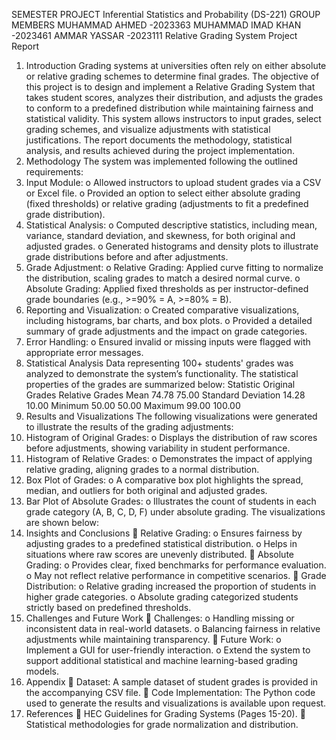 SEMESTER PROJECT
Inferential Statistics and Probability (DS-221)
GROUP MEMBERS
MUHAMMAD AHMED -2023363
MUHAMMAD IMAD KHAN -2023461
AMMAR YASSAR -2023111
Relative Grading System Project Report
1. Introduction
Grading systems at universities often rely on either absolute or relative grading schemes to 
determine final grades. The objective of this project is to design and implement a Relative 
Grading System that takes student scores, analyzes their distribution, and adjusts the grades to 
conform to a predefined distribution while maintaining fairness and statistical validity. This 
system allows instructors to input grades, select grading schemes, and visualize adjustments with 
statistical justifications. The report documents the methodology, statistical analysis, and results 
achieved during the project implementation.
2. Methodology
The system was implemented following the outlined requirements:
1. Input Module:
o Allowed instructors to upload student grades via a CSV or Excel file.
o Provided an option to select either absolute grading (fixed thresholds) or relative 
grading (adjustments to fit a predefined grade distribution).
2. Statistical Analysis:
o Computed descriptive statistics, including mean, variance, standard deviation, and 
skewness, for both original and adjusted grades.
o Generated histograms and density plots to illustrate grade distributions before and 
after adjustments.
3. Grade Adjustment:
o Relative Grading: Applied curve fitting to normalize the distribution, scaling 
grades to match a desired normal curve.
o Absolute Grading: Applied fixed thresholds as per instructor-defined grade 
boundaries (e.g., >=90% = A, >=80% = B).
4. Reporting and Visualization:
o Created comparative visualizations, including histograms, bar charts, and box 
plots.
o Provided a detailed summary of grade adjustments and the impact on grade 
categories.
5. Error Handling:
o Ensured invalid or missing inputs were flagged with appropriate error messages.
3. Statistical Analysis
Data representing 100+ students' grades was analyzed to demonstrate the system’s functionality. 
The statistical properties of the grades are summarized below:
Statistic Original Grades Relative Grades
Mean 74.78 75.00
Standard Deviation 14.28 10.00
Minimum 50.00 50.00
Maximum 99.00 100.00
4. Results and Visualizations
The following visualizations were generated to illustrate the results of the grading adjustments:
1. Histogram of Original Grades:
o Displays the distribution of raw scores before adjustments, showing variability in 
student performance.
2. Histogram of Relative Grades:
o Demonstrates the impact of applying relative grading, aligning grades to a normal 
distribution.
3. Box Plot of Grades:
o A comparative box plot highlights the spread, median, and outliers for both 
original and adjusted grades.
4. Bar Plot of Absolute Grades:
o Illustrates the count of students in each grade category (A, B, C, D, F) under 
absolute grading.
The visualizations are shown below:
5. Insights and Conclusions
 Relative Grading:
o Ensures fairness by adjusting grades to a predefined statistical distribution.
o Helps in situations where raw scores are unevenly distributed.
 Absolute Grading:
o Provides clear, fixed benchmarks for performance evaluation.
o May not reflect relative performance in competitive scenarios.
 Grade Distribution:
o Relative grading increased the proportion of students in higher grade categories.
o Absolute grading categorized students strictly based on predefined thresholds.
6. Challenges and Future Work
 Challenges:
o Handling missing or inconsistent data in real-world datasets.
o Balancing fairness in relative adjustments while maintaining transparency.
 Future Work:
o Implement a GUI for user-friendly interaction.
o Extend the system to support additional statistical and machine learning-based 
grading models.
7. Appendix
 Dataset: A sample dataset of student grades is provided in the accompanying CSV file.
 Code Implementation: The Python code used to generate the results and visualizations 
is available upon request.
8. References
 HEC Guidelines for Grading Systems (Pages 15-20).
 Statistical methodologies for grade normalization and distribution.
